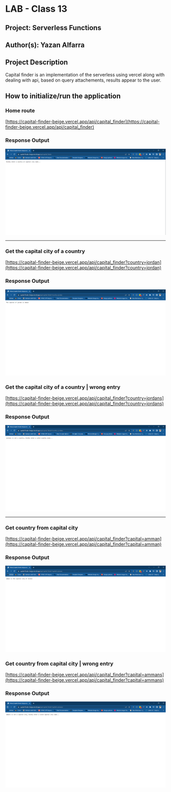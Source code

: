 # LAB - Class 13

## Project: Serverless Functions

## Author(s): Yazan Alfarra

## Project Description

Capital finder is an implementation of the serverless using vercel along with dealing with api, based on query attachements, results appear to the user.

## How to initialize/run the application

### Home route

[https://capital-finder-beige.vercel.app/api/capital_finder](https://capital-finder-beige.vercel.app/api/capital_finder)

### Response Output

![](assets/home-route.PNG)

---

### Get the capital city of a country

[https://capital-finder-beige.vercel.app/api/capital_finder?country=jordan](https://capital-finder-beige.vercel.app/api/capital_finder?country=jordan)

### Response Output

![](assets/country-route-right.PNG)

### Get the capital city of a country | wrong entry

[https://capital-finder-beige.vercel.app/api/capital_finder?country=jordans](https://capital-finder-beige.vercel.app/api/capital_finder?country=jordans)

### Response Output

![](assets/country-route-wrong.PNG)

---

### Get country from capital city

[https://capital-finder-beige.vercel.app/api/capital_finder?capital=amman](https://capital-finder-beige.vercel.app/api/capital_finder?capital=amman)

### Response Output

![](assets/capital.PNG)

### Get country from capital city | wrong entry

[https://capital-finder-beige.vercel.app/api/capital_finder?capital=ammans](https://capital-finder-beige.vercel.app/api/capital_finder?capital=ammans)

### Response Output

![](assets/capital-wrong.PNG)
